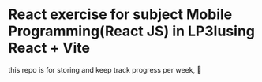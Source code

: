 # React exercise for subject Mobile Programming(React JS) in LP3Iusing React + Vite 

this repo is for storing and keep track progress per week, 💪
